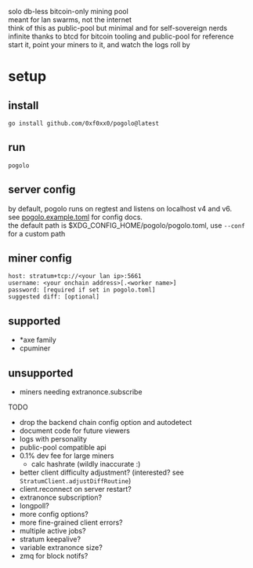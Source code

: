solo db-less bitcoin-only mining pool  
meant for lan swarms, not the internet  
think of this as public-pool but minimal and for self-sovereign nerds  
infinite thanks to btcd for bitcoin tooling and public-pool for reference  
start it, point your miners to it, and watch the logs roll by

# setup
## install
```
go install github.com/0xf0xx0/pogolo@latest
```

## run
```
pogolo
```

## server config
by default, pogolo runs on regtest and listens on localhost v4 and v6.  
see [pogolo.example.toml](./pogolo.example.toml) for config docs.  
the default path is $XDG_CONFIG_HOME/pogolo/pogolo.toml, use `--conf` for a custom path

## miner config
```
host: stratum+tcp://<your lan ip>:5661
username: <your onchain address>[.<worker name>]
password: [required if set in pogolo.toml]
suggested diff: [optional]
```

## supported
- *axe family
- cpuminer
## unsupported
- miners needing extranonce.subscribe

TODO
- drop the backend chain config option and autodetect
- document code for future viewers
- logs with personality
- public-pool compatible api
- 0.1% dev fee for large miners
    - calc hashrate (wildly inaccurate :\)
- better client difficulty adjustment? (interested? see `StratumClient.adjustDiffRoutine`)
- client.reconnect on server restart?
- extranonce subscription?
- longpoll?
- more config options?
- more fine-grained client errors?
- multiple active jobs?
- stratum keepalive?
- variable extranonce size?
- zmq for block notifs?
